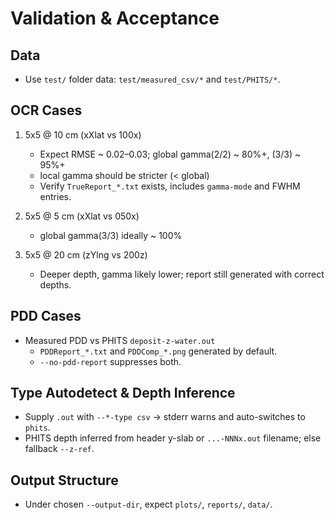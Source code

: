 # Validation & Acceptance

## Data
- Use `test/` folder data: `test/measured_csv/*` and `test/PHITS/*`.

## OCR Cases
1) 5x5 @ 10 cm (xXlat vs 100x)
   - Expect RMSE ~ 0.02–0.03; global gamma(2/2) ~ 80%+, (3/3) ~ 95%+
   - local gamma should be stricter (< global)
   - Verify `TrueReport_*.txt` exists, includes `gamma-mode` and FWHM entries.

2) 5x5 @ 5 cm (xXlat vs 050x)
   - global gamma(3/3) ideally ~ 100%

3) 5x5 @ 20 cm (zYlng vs 200z)
   - Deeper depth, gamma likely lower; report still generated with correct depths.

## PDD Cases
- Measured PDD vs PHITS `deposit-z-water.out`
  - `PDDReport_*.txt` and `PDDComp_*.png` generated by default.
  - `--no-pdd-report` suppresses both.

## Type Autodetect & Depth Inference
- Supply `.out` with `--*-type csv` → stderr warns and auto-switches to `phits`.
- PHITS depth inferred from header y-slab or `...-NNNx.out` filename; else fallback `--z-ref`.

## Output Structure
- Under chosen `--output-dir`, expect `plots/`, `reports/`, `data/`.

